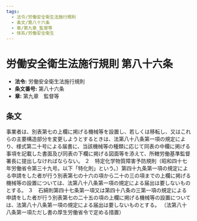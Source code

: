 ```yaml
---
tags:
  - 法令/労働安全衛生法施行規則
  - 条文/第八十六条
  - 章/第九章_監督等
  - 体系/労働安全衛生
---
```

# 労働安全衛生法施行規則 第八十六条

- **法令:** 労働安全衛生法施行規則
- **条文番号:** 第八十六条
- **章:** 第九章　監督等

## 条文
事業者は、別表第七の上欄に掲げる機械等を設置し、若しくは移転し、又はこれらの主要構造部分を変更しようとするときは、法第八十八条第一項の規定により、様式第二十号による届書に、当該機械等の種類に応じて同表の中欄に掲げる事項を記載した書面及び同表の下欄に掲げる図面等を添えて、所轄労働基準監督署長に提出しなければならない。
２　特定化学物質障害予防規則（昭和四十七年労働省令第三十九号。以下「特化則」という。）第四十九条第一項の規定による申請をした者が行う別表第七の十六の項から二十の三の項までの上欄に掲げる機械等の設置については、法第八十八条第一項の規定による届出は要しないものとする。
３　石綿則第四十七条第一項又は第四十八条の三第一項の規定による申請をした者が行う別表第七の二十五の項の上欄に掲げる機械等の設置については、法第八十八条第一項の規定による届出は要しないものとする。
（法第八十八条第一項ただし書の厚生労働省令で定める措置）

